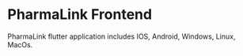 # PharmaLink Frontend

PharmaLink flutter application includes IOS, Android, Windows, Linux, MacOs.
